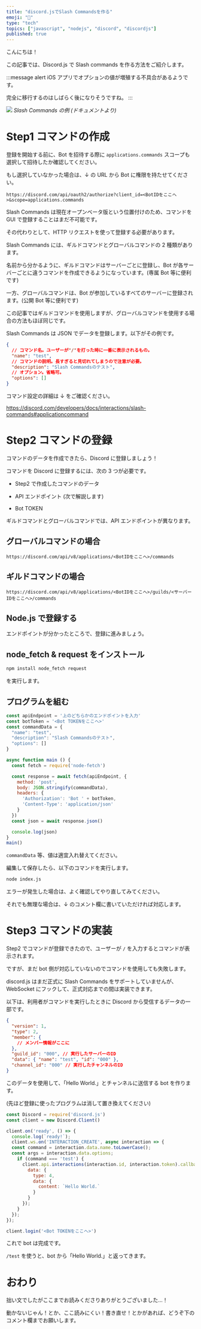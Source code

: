 ```yaml
---
title: "discord.jsでSlash Commandsを作る"
emoji: "🤖"
type: "tech"
topics: ["javascript", "nodejs", "discord", "discordjs"]
published: true
---
```


こんにちは！

この記事では、Discord.js で Slash commands を作る方法をご紹介します。

:::message alert
iOS アプリでオプションの値が増殖する不具合があるようです。

完全に移行するのはしばらく後になりそうですね。
:::

![](https://storage.googleapis.com/zenn-user-upload/egmye70n5wyeaxtwa905det8r823)
_Slash Commands の例 (ドキュメントより)_

# Step1 コマンドの作成

登録を開始する前に、Bot を招待する際に `applications.commands` スコープも選択して招待したか確認してください。

もし選択していなかった場合は、↓ の URL から Bot に権限を持たせてください。

```
https://discord.com/api/oauth2/authorize?client_id=<BotIDをここへ>&scope=applications.commands
```

Slash Commands は現在オープンベータ版という位置付けのため、コマンドを GUI で登録することはまだ不可能です。

その代わりとして、HTTP リクエストを使って登録する必要があります。

Slash Commands には、ギルドコマンドとグローバルコマンドの 2 種類があります。

名前から分かるように、ギルドコマンドはサーバーごとに登録し、Bot が各サーバーごとに違うコマンドを作成できるようになっています。(専属 Bot 等に便利です)

一方、グローバルコマンドは、Bot が参加しているすべてのサーバーに登録されます。(公開 Bot 等に便利です)

この記事ではギルドコマンドを使用しますが、グローバルコマンドを使用する場合の方法もほぼ同じです。

Slash Commands は JSON でデータを登録します。以下がその例です。

```json
{
  // コマンド名。ユーザーが"/"を打った時に一番に表示されるもの。
  "name": "test",
  // コマンドの説明。長すぎると見切れてしまうので注意が必要。
  "description": "Slash Commandsのテスト",
  // オプション。省略可。
  "options": []
}
```

コマンド設定の詳細は ↓ をご確認ください。

https://discord.com/developers/docs/interactions/slash-commands#applicationcommand

# Step2 コマンドの登録

コマンドのデータを作成できたら、Discord に登録しましょう！

コマンドを Discord に登録するには、次の 3 つが必要です。

- Step2 で作成したコマンドのデータ

- API エンドポイント (次で解説します)

- Bot TOKEN

ギルドコマンドとグローバルコマンドでは、API エンドポイントが異なります。

## グローバルコマンドの場合

```
https://discord.com/api/v8/applications/<BotIDをここへ>/commands
```

## ギルドコマンドの場合

```
https://discord.com/api/v8/applications/<BotIDをここへ>/guilds/<サーバーIDをここへ>/commands
```

## Node.js で登録する

エンドポイントが分かったところで、登録に進みましょう。

## node_fetch & request をインストール

```sh
npm install node_fetch request
```

を実行します。

## プログラムを組む

```js:index.js
const apiEndpoint = '上のどちらかのエンドポイントを入力'
const botToken = '<Bot TOKENをここへ>'
const commandData = {
  "name": "test",
  "description": "Slash Commandsのテスト",
  "options": []
}

async function main () {
  const fetch = require('node-fetch')

  const response = await fetch(apiEndpoint, {
    method: 'post',
    body: JSON.stringify(commandData),
    headers: {
      'Authorization': 'Bot ' + botToken,
      'Content-Type': 'application/json'
    }
  })
  const json = await response.json()

  console.log(json)
}
main()
```

`commandData` 等、値は適宜入れ替えてください。

編集して保存したら、以下のコマンドを実行します。

```sh
node index.js
```

エラーが発生した場合は、よく確認してやり直してみてください。

それでも無理な場合は、↓ のコメント欄に書いていただければ対応します。

# Step3 コマンドの実装

Step2 でコマンドが登録できたので、ユーザーが `/` を入力するとコマンドが表示されます。

ですが、まだ bot 側が対応していないのでコマンドを使用しても失敗します。

discord.js はまだ正式に Slash Commands をサポートしていませんが、WebSocket にフックして、正式対応までの間は実装できます。

以下は、利用者がコマンドを実行したときに Discord から受信するデータの一部です。

```json
{
  "version": 1,
  "type": 2,
  "member": {
    // メンバー情報がここに
  },
  "guild_id": "000", // 実行したサーバーのID
  "data": { "name": "test", "id": "000" },
  "channel_id": "000" // 実行したチャンネルのID
}
```

このデータを使用して、「Hello World.」とチャンネルに送信する bot を作ります。

(先ほど登録に使ったプログラムは消して置き換えてください)

```js:index.js
const Discord = require('discord.js')
const client = new Discord.Client()

client.on('ready', () => {
  console.log(`ready!`);
  client.ws.on('INTERACTION_CREATE', async interaction => {
  const command = interaction.data.name.toLowerCase();
  const args = interaction.data.options;
    if (command === 'test') {
      client.api.interactions(interaction.id, interaction.token).callback.post({
	    data: {
		  type: 4,
		  data: {
		    content: `Hello World.`
		  }
		}
	  });
	}
  });
});

client.login('<Bot TOKENをここへ>')
```

これで bot は完成です。

`/test` を使うと、bot から「Hello World.」と返ってきます。

# おわり

拙い文でしたがここまでお読みくださりありがとうございました...！

動かないじゃん！とか、ここ読みにくい！書き直せ！とかがあれば、どうぞ下のコメント欄までお願いします。
